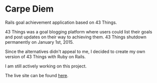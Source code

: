 <h1>Carpe Diem</h1>

<p>Rails goal achievement application based on 43 Things.</p>

<p>43 Things was a goal blogging platform where users could list their goals and post updates on their way to achieving them. 43 Things shutdown permanently on January 1st, 2015.
</p>

<p>Since the alternatives didn't appeal to me, I decided to create my own version of 43 Things with Ruby on Rails.</p>

<p>I am still actively working on this project.</p>

<p>The live site can be found <a href="https://powerful-badlands-4671.herokuapp.com/">here</a>.</p>

